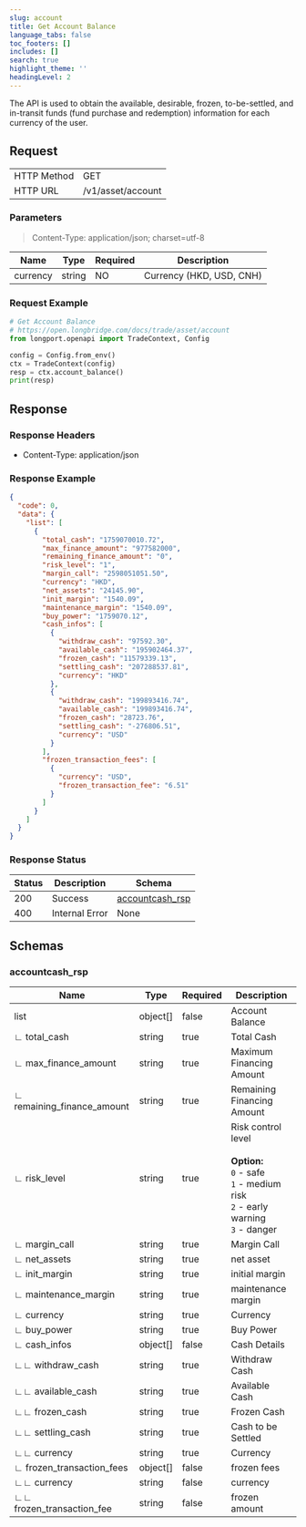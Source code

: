 ```yaml
---
slug: account
title: Get Account Balance
language_tabs: false
toc_footers: []
includes: []
search: true
highlight_theme: ''
headingLevel: 2
---
```


The API is used to obtain the available, desirable, frozen, to-be-settled, and in-transit
funds (fund purchase and redemption) information for each currency of the user.

<SDKLinks module="trade" klass="TradeContext" method="account_balance" />

## Request

<table className="http-basic">
<tbody>
<tr><td className="http-basic-key">HTTP Method</td><td>GET</td></tr>
<tr><td className="http-basic-key">HTTP URL</td><td>/v1/asset/account </td></tr>
</tbody>
</table>

### Parameters

> Content-Type: application/json; charset=utf-8

| Name     | Type   | Required | Description              |
| -------- | ------ | -------- | ------------------------ |
| currency | string | NO       | Currency (HKD, USD, CNH) |

### Request Example

```python
# Get Account Balance
# https://open.longbridge.com/docs/trade/asset/account
from longport.openapi import TradeContext, Config

config = Config.from_env()
ctx = TradeContext(config)
resp = ctx.account_balance()
print(resp)
```

## Response

### Response Headers

- Content-Type: application/json

### Response Example

```json
{
  "code": 0,
  "data": {
    "list": [
      {
        "total_cash": "1759070010.72",
        "max_finance_amount": "977582000",
        "remaining_finance_amount": "0",
        "risk_level": "1",
        "margin_call": "2598051051.50",
        "currency": "HKD",
        "net_assets": "24145.90",
        "init_margin": "1540.09",
        "maintenance_margin": "1540.09",
        "buy_power": "1759070.12",
        "cash_infos": [
          {
            "withdraw_cash": "97592.30",
            "available_cash": "195902464.37",
            "frozen_cash": "11579339.13",
            "settling_cash": "207288537.81",
            "currency": "HKD"
          },
          {
            "withdraw_cash": "199893416.74",
            "available_cash": "199893416.74",
            "frozen_cash": "28723.76",
            "settling_cash": "-276806.51",
            "currency": "USD"
          }
        ],
        "frozen_transaction_fees": [
          {
            "currency": "USD",
            "frozen_transaction_fee": "6.51"
          }
        ]
      }
    ]
  }
}
```

### Response Status

| Status | Description    | Schema                                    |
| ------ | -------------- | ----------------------------------------- |
| 200    | Success        | [accountcash_rsp](#schemaaccountcash_rsp) |
| 400    | Internal Error | None                                      |

<aside className="success">
</aside>

## Schemas

### accountcash_rsp

<a id="schemaaccountcash_rsp"></a>
<a id="schemaaccountcash_rsp"></a>

| Name                       | Type     | Required | Description                                                                                                                      |
| -------------------------- | -------- | -------- | -------------------------------------------------------------------------------------------------------------------------------- |
| list                       | object[] | false    | Account Balance                                                                                                                  |
| ∟ total_cash               | string   | true     | Total Cash                                                                                                                       |
| ∟ max_finance_amount       | string   | true     | Maximum Financing Amount                                                                                                         |
| ∟ remaining_finance_amount | string   | true     | Remaining Financing Amount                                                                                                       |
| ∟ risk_level               | string   | true     | Risk control level <br/> <br/> <b>Option:</b><br/> `0` - safe <br/> `1` - medium risk<br/> `2` - early warning<br/> `3` - danger |
| ∟ margin_call              | string   | true     | Margin Call                                                                                                                      |
| ∟ net_assets               | string   | true     | net asset                                                                                                                        |
| ∟ init_margin              | string   | true     | initial margin                                                                                                                   |
| ∟ maintenance_margin       | string   | true     | maintenance margin                                                                                                               |
| ∟ currency                 | string   | true     | Currency                                                                                                                         |
| ∟ buy_power                | string   | true     | Buy Power                                                                                                                        |
| ∟ cash_infos               | object[] | false    | Cash Details                                                                                                                     |
| ∟∟ withdraw_cash           | string   | true     | Withdraw Cash                                                                                                                    |
| ∟∟ available_cash          | string   | true     | Available Cash                                                                                                                   |
| ∟∟ frozen_cash             | string   | true     | Frozen Cash                                                                                                                      |
| ∟∟ settling_cash           | string   | true     | Cash to be Settled                                                                                                               |
| ∟∟ currency                | string   | true     | Currency                                                                                                                         |
| ∟ frozen_transaction_fees  | object[] | false    | frozen fees                                                                                                                      |
| ∟∟ currency                | string   | false    | currency                                                                                                                         |
| ∟∟ frozen_transaction_fee  | string   | false    | frozen amount                                                                                                                    |
